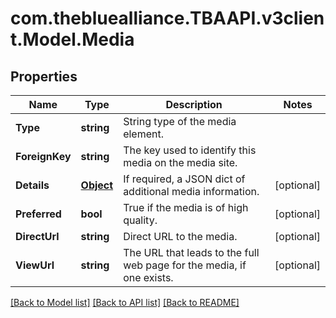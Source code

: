 
# com.thebluealliance.TBAAPI.v3client.Model.Media

## Properties

Name | Type | Description | Notes
------------ | ------------- | ------------- | -------------
**Type** | **string** | String type of the media element. | 
**ForeignKey** | **string** | The key used to identify this media on the media site. | 
**Details** | [**Object**](.md) | If required, a JSON dict of additional media information. | [optional] 
**Preferred** | **bool** | True if the media is of high quality. | [optional] 
**DirectUrl** | **string** | Direct URL to the media. | [optional] 
**ViewUrl** | **string** | The URL that leads to the full web page for the media, if one exists. | [optional] 

[[Back to Model list]](../README.md#documentation-for-models)
[[Back to API list]](../README.md#documentation-for-api-endpoints)
[[Back to README]](../README.md)

